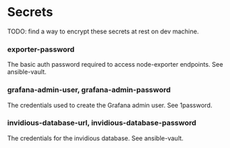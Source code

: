# Secrets

TODO: find a way to encrypt these secrets at rest on dev machine.

### exporter-password

The basic auth password required to access node-exporter endpoints. See ansible-vault.

### grafana-admin-user, grafana-admin-password

The credentials used to create the Grafana admin user. See 1password.

### invidious-database-url, invidious-database-password

The credentials for the invidious database. See ansible-vault.
